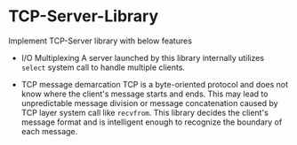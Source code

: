 # TCP-Server-Library

Implement TCP-Server library with below features

* I/O Multiplexing
  A server launched by this library internally utilizes `select` system call to handle multiple clients.

* TCP message demarcation
  TCP is a byte-oriented protocol and does not know where the client's message starts and ends. This may lead to unpredictable message division or message concatenation caused by TCP layer system call like `recvfrom`. This library decides the client's message format and is intelligent enough to recognize the boundary of each message.
